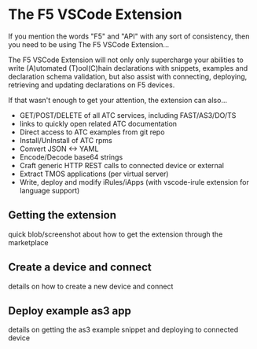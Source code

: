 

# The F5 VSCode Extension

If you mention the words "F5" and "API" with any sort of consistency, then you need to be using The F5 VSCode Extension...

The F5 VSCode Extension will not only only supercharge your abilities to write (A)utomated (T)ool(C)hain declarations with snippets, examples and declaration schema validation, but also assist with connecting, deploying, retrieving and updating declarations on F5 devices.

If that wasn't enough to get your attention, the extension can also...

- GET/POST/DELETE of all ATC services, including FAST/AS3/DO/TS
- links to quickly open related ATC documentation
- Direct access to ATC examples from git repo
- Install/UnInstall of ATC rpms
- Convert JSON <-> YAML
- Encode/Decode base64 strings
- Craft generic HTTP REST calls to connected device or external
- Extract TMOS applications (per virtual server)
- Write, deploy and modify iRules/iApps (with vscode-irule extension for language support)

## Getting the extension

quick blob/screenshot about how to get the extension through the marketplace

## Create a device and connect

details on how to create a new device and connect

## Deploy example as3 app

details on getting the as3 example snippet and deploying to connected device





<!-- 
### other wiki I was trying out...
https://github.com/f5devcentral/vscode-f5.wiki.git -->